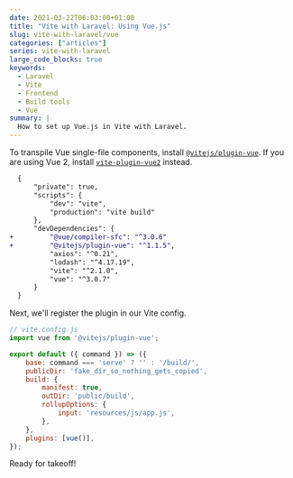 ```yaml
---
date: 2021-03-22T06:03:00+01:00
title: "Vite with Laravel: Using Vue.js"
slug: vite-with-laravel/vue
categories: ["articles"]
series: vite-with-laravel
large_code_blocks: true
keywords:
  - Laravel
  - Vite
  - Frontend
  - Build tools
  - Vue
summary: |
  How to set up Vue.js in Vite with Laravel.
---
```


To transpile Vue single-file components, install [`@vitejs/plugin-vue`](https://github.com/vitejs/vite/tree/main/packages/plugin-vue). If you are using Vue 2, install [`vite-plugin-vue2`](https://github.com/underfin/vite-plugin-vue2) instead.

```diff
  {
      "private": true,
      "scripts": {
          "dev": "vite",
          "production": "vite build"
      },
      "devDependencies": {
+         "@vue/compiler-sfc": "^3.0.6"
+         "@vitejs/plugin-vue": "^1.1.5",
          "axios": "^0.21",
          "lodash": "^4.17.19",
          "vite": "^2.1.0",
          "vue": "^3.0.7"
      }
  }
```

Next, we'll register the plugin in our Vite config.

```js {hl_lines=["2", "14"]}
// vite.config.js
import vue from '@vitejs/plugin-vue';

export default ({ command }) => ({
    base: command === 'serve' ? '' : '/build/',
    publicDir: 'fake_dir_so_nothing_gets_copied',
    build: {
        manifest: true,
        outDir: 'public/build',
        rollupOptions: {
            input: 'resources/js/app.js',
        },
    },
    plugins: [vue()],
});
```

Ready for takeoff!
